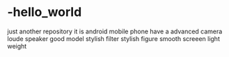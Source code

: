 # -hello_world
just another repository
it is android mobile phone
have a advanced camera
loude speaker
good model
stylish filter
stylish figure
smooth screeen
light weight
